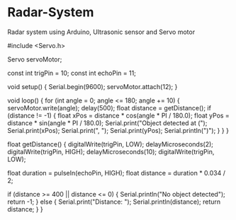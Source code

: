 # Radar-System
Radar system using Arduino, Ultrasonic sensor and Servo motor

#include <Servo.h>

Servo servoMotor;

const int trigPin = 10;
const int echoPin = 11;

void setup() {
  Serial.begin(9600);
  servoMotor.attach(12);
}

void loop() {
  for (int angle = 0; angle <= 180; angle += 10) {
    servoMotor.write(angle);
    delay(500);
    float distance = getDistance();
    if (distance != -1) {
      float xPos = distance * cos(angle * PI / 180.0);
      float yPos = distance * sin(angle * PI / 180.0);
      Serial.print("Object detected at (");
      Serial.print(xPos);
      Serial.print(", ");
      Serial.print(yPos);
      Serial.println(")");
    }
  }
}

float getDistance() {
  digitalWrite(trigPin, LOW);
  delayMicroseconds(2);
  digitalWrite(trigPin, HIGH);
  delayMicroseconds(10);
  digitalWrite(trigPin, LOW);
  
  float duration = pulseIn(echoPin, HIGH);
  float distance = duration * 0.034 / 2;
  
  if (distance >= 400 || distance <= 0) {
    Serial.println("No object detected");
    return -1;
  } else {
    Serial.print("Distance: ");
    Serial.println(distance);
    return distance;
  }
}
